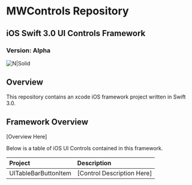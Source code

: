 # MWControls Repository
## iOS Swift 3.0 UI Controls Framework
### Version: Alpha

![N|Solid](https://cldup.com/vkMWNVd08U.png)

## Overview
This repository contains an xcode iOS framework project written in Swift 3.0.

## Framework Overview

[Overview Here]

Below is a table of iOS UI Controls contained in this framework.

| Project        | Description | 
|:-------------|:-------------|
| UITableBarButtonItem      | [Control Description Here] |
